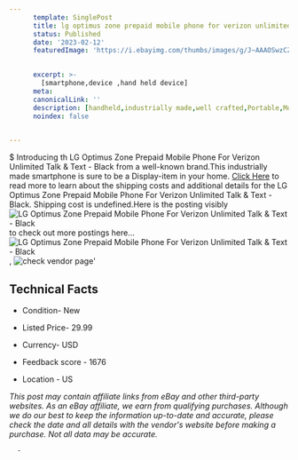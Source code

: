 ```yaml
---
      template: SinglePost
      title: lg optimus zone prepaid mobile phone for verizon unlimited talk text black
      status: Published
      date: '2023-02-12'
      featuredImage: 'https://i.ebayimg.com/thumbs/images/g/J~AAAOSwzCZdqiH9/s-l225.jpg'
       

      excerpt: >-
        [smartphone,device ,hand held device]
      meta:
      canonicalLink: ''
      description: [handheld,industrially made,well crafted,Portable,Mobile,Compact,Convenient,Lightweight,Maneuverable,Man-portable,Miniature,Carriable,Hand-held,Light,Holdable,Transportable,Mobile device,Pocket-sized,On-the-go,Wireless,Cordless,Compact size,Convenient size, smartphone,device ,hand held device]
      noindex: false
      

---
```

$
      Introducing th LG Optimus Zone Prepaid Mobile Phone For Verizon Unlimited Talk & Text - Black from a well-known brand.This industrially made smartphone is sure to be a Display-item in your home. [Click Here](https://www.ebay.com/itm/254393112592?hash=item3b3b02d810%3Ag%3AJ%7EAAAOSwzCZdqiH9&mkevt=1&mkcid=1&mkrid=711-53200-19255-0&campid=%253CePNCampaignId%253E&customid=%253CreferenceId%253E&toolid=10049) to read more to learn about the shipping costs and additional details for the LG Optimus Zone Prepaid Mobile Phone For Verizon Unlimited Talk & Text - Black. Shipping cost is undefined.Here is the posting visibly ![LG Optimus Zone Prepaid Mobile Phone For Verizon Unlimited Talk & Text - Black](https://i.ebayimg.com/thumbs/images/g/J~AAAOSwzCZdqiH9/s-l225.jpg) to check out more postings here... ![LG Optimus Zone Prepaid Mobile Phone For Verizon Unlimited Talk & Text - Black](https://i.ebayimg.com/images/g/J~AAAOSwzCZdqiH9/s-l1600.jpg), ![check vendor page](https://origin-galleryplus.ebayimg.com/ws/web/254393112592_2_0_1/225x225.jpg,https://origin-galleryplus.ebayimg.com/ws/web/254393112592_3_0_1/225x225.jpg,https://origin-galleryplus.ebayimg.com/ws/web/254393112592_4_0_1/225x225.jpg)'

      

 ## Technical Facts 



     
      

 - Condition- New 


      

 - Listed Price- 29.99 


      

 - Currency- USD 


      

 - Feedback score - 1676 


      

 - Location - US 


      
      

 *_This post may contain affiliate links from eBay and other third-party websites. As an eBay affiliate, we earn from qualifying purchases. Although we do our best to keep the information up-to-date and accurate, please check the date and all details with the vendor's website before making a purchase. Not all data may be accurate._*




      -
